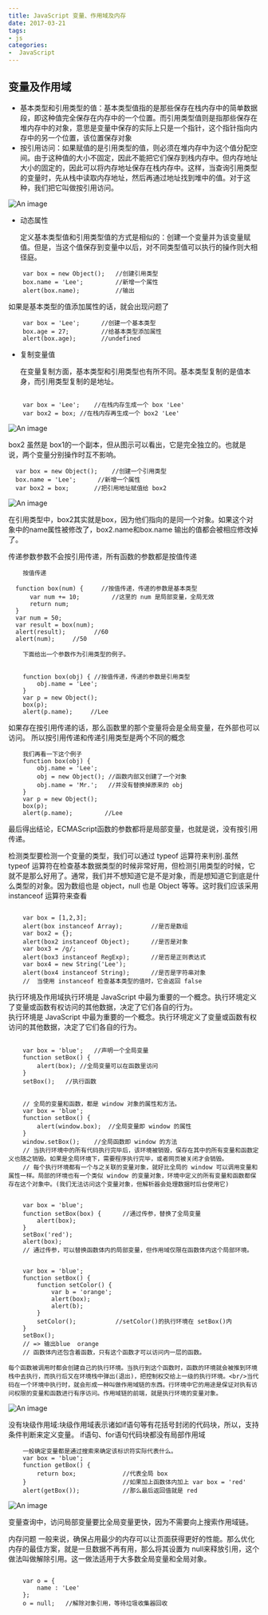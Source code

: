 ```yaml
---
title: JavaScript 变量、作用域及内存
date: 2017-03-21
tags:
- js
categories:
-  JavaScript
---
```


## 变量及作用域

+ 基本类型和引用类型的值：基本类型值指的是那些保存在栈内存中的简单数据段，即这种值完全保存在内存中的一个位置。而引用类型值则是指那些保存在堆内存中的对象，意思是变量中保存的实际上只是一个指针，这个指针指向内存中的另一个位置，该位置保存对象
+ 按引用访问：如果赋值的是引用类型的值，则必须在堆内存中为这个值分配空间。由于这种值的大小不固定，因此不能把它们保存到栈内存中。但内存地址大小的固定的，因此可以将内存地址保存在栈内存中。这样，当查询引用类型的变量时，先从栈中读取内存地址，然后再通过地址找到堆中的值。对于这种，我们把它叫做按引用访问。

![An image](../../../.vuepress/public/2017/20170321-1.jpg)

+ 动态属性
    
  定义基本类型值和引用类型值的方式是相似的：创建一个变量并为该变量赋值。但是，当这个值保存到变量中以后，对不同类型值可以执行的操作则大相径庭。
```javascript:;
    var box = new Object();   //创建引用类型
    box.name = 'Lee';         //新增一个属性
    alert(box.name);          //输出
```
  
  如果是基本类型的值添加属性的话，就会出现问题了
```javascript:;
    var box = 'Lee';      //创建一个基本类型
    box.age = 27;         //给基本类型添加属性
    alert(box.age);       //undefined
```
  
+ 复制变量值
    
  在变量复制方面，基本类型和引用类型也有所不同。基本类型复制的是值本身，而引用类型复制的是地址。
```javascript:;

    var box = 'Lee';    //在栈内存生成一个 box 'Lee'
    var box2 = box; //在栈内存再生成一个 box2 'Lee'

```
![An image](../../../.vuepress/public/2017/20170321-0.jpg)
        
box2 虽然是 box1的一个副本，但从图示可以看出，它是完全独立的。也就是说，两个变量分别操作时互不影响。

```javascript:;
  var box = new Object();    //创建一个引用类型
  box.name = 'Lee';      //新增一个属性
  var box2 = box;       //把引用地址赋值给 box2

```
        
![An image](../../../.vuepress/public/2017/20170321-3.jpg)

在引用类型中，box2其实就是box，因为他们指向的是同一个对象。如果这个对象中的name属性被修改了，box2.name和box.name 输出的值都会被相应修改掉了。 
    
传递参数参数不会按引用传递，所有函数的参数都是按值传递
    
        按值传递
```javascript:;
  function box(num) {     //按值传递，传递的参数是基本类型
      var num += 10;         //这里的 num 是局部变量，全局无效
      return num;
  }
  var num = 50;
  var result = box(num);
  alert(result);        //60
  alert(num);     //50

```
        
        下面给出一个参数作为引用类型的例子。
```javascript:;

    function box(obj) { //按值传递，传递的参数是引用类型
        obj.name = 'Lee';
    }
    var p = new Object();
    box(p);
    alert(p.name);     //Lee
```

如果存在按引用传递的话，那么函数里的那个变量将会是全局变量，在外部也可以访问。
所以按引用传递和传递引用类型是两个不同的概念

```javascript:;
    我们再看一下这个例子
    function box(obj) {
        obj.name = 'Lee';
        obj = new Object(); //函数内部又创建了一个对象
        obj.name = 'Mr.';   //并没有替换掉原来的 obj
    }
    var p = new Object();
    box(p);
    alert(p.name);         //Lee

```
最后得出结论，ECMAScript函数的参数都将是局部变量，也就是说，没有按引用传递。
    

检测类型要检测一个变量的类型，我们可以通过 typeof 运算符来判别.虽然 typeof 运算符在检查基本数据类型的时候非常好用，但检测引用类型的时候，它就不是那么好用了。通常，我们并不想知道它是不是对象，而是想知道它到底是什么类型的对象。因为数组也是 object，null 也是 Object 等等。这时我们应该采用 instanceof 运算符来查看
```javascript:;

    var box = [1,2,3];  
    alert(box instanceof Array);        //是否是数组
    var box2 = {};
    alert(box2 instanceof Object);      //是否是对象
    var box3 = /g/;
    alert(box3 instanceof RegExp);      //是否是正则表达式
    var box4 = new String('Lee');
    alert(box4 instanceof String);      //是否是字符串对象
    //  当使用 instanceof 检查基本类型的值时，它会返回 false
```

执行环境及作用域执行环境是 JavaScript 中最为重要的一个概念。执行环境定义了变量或函数有权访问的其他数据，决定了它们各自的行为。<br/>执行环境是 JavaScript 中最为重要的一个概念。执行环境定义了变量或函数有权访问的其他数据，决定了它们各自的行为。
```javascript:;
  
    var box = 'blue';   //声明一个全局变量
    function setBox() {
        alert(box); //全局变量可以在函数里访问
    }
    setBox();   //执行函数


    // 全局的变量和函数，都是 window 对象的属性和方法。
    var box = 'blue';
    function setBox() {
        alert(window.box);  //全局变量即 window 的属性
    }
    window.setBox();    //全局函数即 window 的方法
    // 当执行环境中的所有代码执行完毕后，该环境被销毁，保存在其中的所有变量和函数定义也随之销毁。如果是全局环境下，需要程序执行完毕，或者网页被关闭才会销毁。
    // 每个执行环境都有一个与之关联的变量对象，就好比全局的 window 可以调用变量和属性一样。局部的环境也有一个类似 window 的变量对象，环境中定义的所有变量和函数都保存在这个对象中。(我们无法访问这个变量对象，但解析器会处理数据时后台使用它)
    

    var box = 'blue';
    function setBox(box) {      //通过传参，替换了全局变量
        alert(box);
    }
    setBox('red');
    alert(box);
    // 通过传参，可以替换函数体内的局部变量，但作用域仅限在函数体内这个局部环境。
      

    var box = 'blue';
    function setBox() {
        function setColor() {
            var b = 'orange';
            alert(box);
            alert(b);
        }
        setColor();           //setColor()的执行环境在 setBox()内
    }
    setBox();
    // => 输出blue  orange
    // 函数体内还包含着函数，只有这个函数才可以访问内一层的函数。

每个函数被调用时都会创建自己的执行环境。当执行到这个函数时，函数的环境就会被推到环境栈中去执行，而执行后又在环境栈中弹出(退出)，把控制权交给上一级的执行环境。<br/>当代码在一个环境中执行时，就会形成一种叫做作用域链的东西。行环境中它的用途是保证对执有访问权限的变量和函数进行有序访问。作用域链的前端，就是执行环境的变量对象。
```

![An image](../../../.vuepress/public/2017/20170321-4.jpg)

没有块级作用域:块级作用域表示诸如if语句等有花括号封闭的代码块，所以，支持条件判断来定义变量。
    if语句、for语句代码块都没有局部作用域
```javascript:;
    一般确定变量都是通过搜索来确定该标识符实际代表什么。
    var box = 'blue';
    function getBox() {
        return box;             //代表全局 box
    }                           //如果加上函数体内加上 var box = 'red'
    alert(getBox());            //那么最后返回值就是 red

```

![An image](../../../.vuepress/public/2017/20170321-2.jpg)

变量查询中，访问局部变量要比全局变量更快，因为不需要向上搜索作用域链。

内存问题
一般来说，确保占用最少的内存可以让页面获得更好的性能。那么优化内存的最佳方案，就是一旦数据不再有用，那么将其设置为 null来释放引用，这个做法叫做解除引用。这一做法适用于大多数全局变量和全局对象。
```javascript:;
  
    var o = {
        name : 'Lee'
    };
    o = null;   //解除对象引用，等待垃圾收集器回收
```